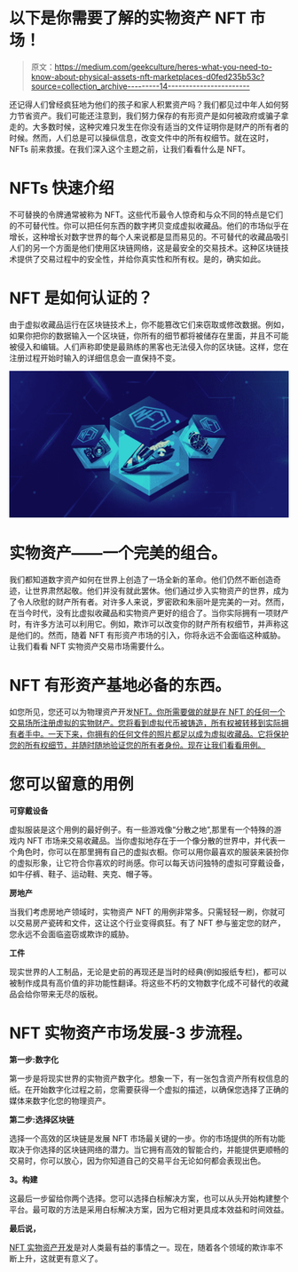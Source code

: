 # 以下是你需要了解的实物资产 NFT 市场！

> 原文：<https://medium.com/geekculture/heres-what-you-need-to-know-about-physical-assets-nft-marketplaces-d0fed235b53c?source=collection_archive---------14----------------------->

还记得人们曾经疯狂地为他们的孩子和家人积累资产吗？我们都见过中年人如何努力节省资产。我们可能还注意到，我们努力保存的有形资产是如何被政府或骗子拿走的。大多数时候，这种灾难只发生在你没有适当的文件证明你是财产的所有者的时候。然而，人们总是可以操纵信息，改变文件中的所有权细节。就在这时，NFTs 前来救援。在我们深入这个主题之前，让我们看看什么是 NFT。

# **NFTs 快速介绍**

不可替换的令牌通常被称为 NFT。这些代币最令人惊奇和与众不同的特点是它们的不可替代性。你可以把任何东西的数字拷贝变成虚拟收藏品。他们的市场似乎在增长，这种增长对数字世界的每个人来说都是显而易见的。不可替代的收藏品吸引人们的另一个方面是他们使用区块链网络，这是最安全的交易技术。这种区块链技术提供了交易过程中的安全性，并给你真实性和所有权。是的，确实如此。

# **NFT 是如何认证的？**

由于虚拟收藏品运行在区块链技术上，你不能篡改它们来窃取或修改数据。例如，如果你把你的数据输入一个区块链，你所有的细节都将被储存在里面，并且不可能被侵入和编辑。人们声称即使是最熟练的黑客也无法侵入你的区块链。这样，您在注册过程开始时输入的详细信息会一直保持不变。

![](img/dca65278e4b2803b22f83f0775926112.png)

# 实物资产——一个完美的组合。

我们都知道数字资产如何在世界上创造了一场全新的革命。他们仍然不断创造奇迹，让世界肃然起敬。他们并没有就此罢休。他们通过步入实物资产的世界，成为了令人欣慰的财产所有者。对许多人来说，罗密欧和朱丽叶是完美的一对。然而，在当今时代，没有比虚拟收藏品和实物资产更好的组合了。当你实际拥有一项财产时，有许多方法可以利用它。例如，欺诈可以改变你的财产所有权细节，并声称这是他们的。然而，随着 NFT 有形资产市场的引入，你将永远不会面临这种威胁。让我们看看 NFT 实物资产交易市场需要什么。

# **NFT 有形资产基地必备的东西。**

如您所见，您还可以为物理资产开发[NFT。你所需要做的就是在 NFT 的任何一个交易场所注册虚拟的实物财产。您将看到虚拟代币被铸造，所有权被转移到实际拥有者手中。一天下来，你拥有的任何文件的照片都足以成为虚拟收藏品。它将保护您的所有权细节，并随时随地验证您的所有者身份。现在让我们看看用例。](https://www.appdupe.com/physical-assets-nft-marketplace-development)

# **您可以留意的用例**

**可穿戴设备**

虚拟服装是这个用例的最好例子。有一些游戏像“分散之地”,那里有一个特殊的游戏内 NFT 市场来交易收藏品。当你虚拟地存在于一个像分散的世界中，并代表一个角色时，你可以在那里拥有自己的虚拟衣橱。你可以用你最喜欢的服装来装扮你的虚拟形象，让它符合你喜欢的时尚感。你可以每天访问独特的虚拟可穿戴设备，如牛仔裤、鞋子、运动鞋、夹克、帽子等。

**房地产**

当我们考虑房地产领域时，实物资产 NFT 的用例非常多。只需轻轻一刷，你就可以交易房产瓷砖和文件，这让这个行业变得疯狂。有了 NFT 参与鉴定您的财产，您永远不会面临盗窃或欺诈的威胁。

**工件**

现实世界的人工制品，无论是史前的再现还是当时的经典(例如报纸专栏)，都可以被制作成具有高价值的非功能性翻译。将这些不朽的文物数字化成不可替代的收藏品会给你带来无尽的版税。

# **NFT 实物资产市场发展-3 步流程。**

**第一步:数字化**

第一步是将现实世界的实物资产数字化。想象一下，有一张包含资产所有权信息的纸。在开始数字化过程之前，您需要获得一个虚拟的描述，以确保您选择了正确的媒体来数字化您的物理资产。

**第二步:选择区块链**

选择一个高效的区块链是发展 NFT 市场最关键的一步。你的市场提供的所有功能取决于你选择的区块链网络的潜力。当它拥有高效的智能合约，并能提供更顺畅的交易时，你可以放心，因为你知道自己的交易平台无论如何都会表现出色。

**3。构建**

这最后一步留给你两个选择。您可以选择白标解决方案，也可以从头开始构建整个平台。最可取的方法是采用白标解决方案，因为它相对更具成本效益和时间效益。

**最后说，**

[NFT 实物资产开发](https://www.appdupe.com/physical-assets-nft-marketplace-development)是对人类最有益的事情之一。现在，随着各个领域的欺诈率不断上升，这就更有意义了。